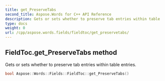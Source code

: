 ```yaml
---
title: get_PreserveTabs
second_title: Aspose.Words for C++ API Reference
description: Gets or sets whether to preserve tab entries within table entries. 
type: docs
weight: 0
url: /cpp/aspose.words.fields/fieldtoc/get_preservetabs/
---
```

## FieldToc.get_PreserveTabs method


Gets or sets whether to preserve tab entries within table entries.

```cpp
bool Aspose::Words::Fields::FieldToc::get_PreserveTabs()
```

